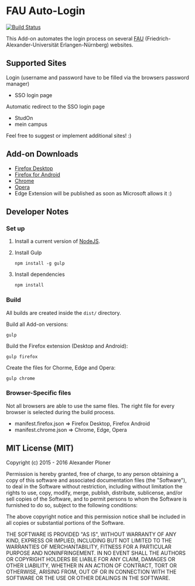 # FAU Auto-Login
[![Build Status](https://travis-ci.org/alex-pl/fau-auto-login.svg?branch=master)](https://travis-ci.org/alex-pl/fau-auto-login)

This Add-on automates the login process on several [FAU](https://www.fau.de/) (Friedrich-Alexander-Universität Erlangen-Nürnberg) websites.

## Supported Sites
Login (username and password have to be filled via the browsers password manager)
* SSO login page

Automatic redirect to the SSO login page
* StudOn
* mein campus

Feel free to suggest or implement additional sites! :)

## Add-on Downloads
* [Firefox Desktop](https://addons.mozilla.org/firefox/addon/fau-auto-login/)
* [Firefox for Android](https://addons.mozilla.org/android/addon/fau-auto-login/)
* [Chrome](https://chrome.google.com/webstore/detail/mmfijonpcpoiapcfmfieaaccmljmkidf/)
* [Opera](https://addons.opera.com/extensions/details/fau-auto-login/)
* Edge Extension will be published as soon as Microsoft allows it :)


## Developer Notes

### Set up

1.  Install a current version of [NodeJS](https://nodejs.org/en/download/).
2.  Install Gulp

    ```Shell
    npm install -g gulp
    ```
3. Install dependencies

    ```Shell
    npm install
    ```

### Build

All builds are created inside the `dist/` directory.

Build all Add-on versions:
```Shell
gulp
```

Build the Firefox extension (Desktop and Android):
```Shell
gulp firefox
```

Create the files for Chorme, Edge and Opera:
```Shell
gulp chrome
```


### Browser-Specific files

Not all browsers are able to use the same files.
The right file for every browser is selected during the build process.

* manifest.firefox.json => Firefox Desktop, Firefox Android
* manifest.chrome.json => Chrome, Edge, Opera


## MIT License (MIT)

Copyright (c) 2015 - 2016 Alexander Ploner

Permission is hereby granted, free of charge, to any person obtaining a copy
of this software and associated documentation files (the "Software"), to deal
in the Software without restriction, including without limitation the rights
to use, copy, modify, merge, publish, distribute, sublicense, and/or sell
copies of the Software, and to permit persons to whom the Software is
furnished to do so, subject to the following conditions:

The above copyright notice and this permission notice shall be included in
all copies or substantial portions of the Software.

THE SOFTWARE IS PROVIDED "AS IS", WITHOUT WARRANTY OF ANY KIND, EXPRESS OR
IMPLIED, INCLUDING BUT NOT LIMITED TO THE WARRANTIES OF MERCHANTABILITY,
FITNESS FOR A PARTICULAR PURPOSE AND NONINFRINGEMENT.  IN NO EVENT SHALL THE
AUTHORS OR COPYRIGHT HOLDERS BE LIABLE FOR ANY CLAIM, DAMAGES OR OTHER
LIABILITY, WHETHER IN AN ACTION OF CONTRACT, TORT OR OTHERWISE, ARISING FROM,
OUT OF OR IN CONNECTION WITH THE SOFTWARE OR THE USE OR OTHER DEALINGS IN
THE SOFTWARE.
